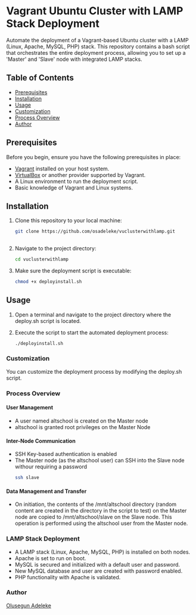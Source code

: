 # Vagrant Ubuntu Cluster with LAMP Stack Deployment

Automate the deployment of a Vagrant-based Ubuntu cluster with a LAMP (Linux, Apache, MySQL, PHP) stack. This repository contains a bash script that orchestrates the entire deployment process, allowing you to set up a 'Master' and 'Slave' node with integrated LAMP stacks.

## Table of Contents

- [Prerequisites](#prerequisites)
- [Installation](#installation)
- [Usage](#usage)
- [Customization](#customization)
- [Process Overview](#process-overview)
- [Author](#author)

## Prerequisites

Before you begin, ensure you have the following prerequisites in place:

- [Vagrant](https://www.vagrantup.com/) installed on your host system.
- [VirtualBox](https://www.virtualbox.org/) or another provider supported by Vagrant.
- A Linux environment to run the deployment script.
- Basic knowledge of Vagrant and Linux systems.

## Installation

1. Clone this repository to your local machine:

   ```bash
   git clone https://github.com/osadeleke/vuclusterwithlamp.git
  
2. Navigate to the project directory:
   ```bash
   cd vuclusterwithlamp

4. Make sure the deployment script is executable:
   ```bash
   chmod +x deployinstall.sh

## Usage

1. Open a terminal and navigate to the project directory where the deploy.sh script is located.

2. Execute the script to start the automated deployment process:
   ```bash
   ./deployinstall.sh

### Customization
You can customize the deployment process by modifying the deploy.sh script. 

### Process Overview
#### User Management
- A user named altschool is created on the Master node
- altschool is granted root privileges on the Master Node
#### Inter-Node Communication
- SSH Key-based authentication is enabled
- The Master node (as the altschool user) can SSH into the Slave node withour requiring a password
  ```bash
  ssh slave
#### Data Management and Transfer
- On initiation, the contents of the /mnt/altschool directory (random content are created in the directory in the script to test) on the Master node are copied to /mnt/altschool/slave on the Slave node. This operation is performed using the altschool user from the Master node.

### LAMP Stack Deployment
- A LAMP stack (Linux, Apache, MySQL, PHP) is installed on both nodes.
- Apache is set to run on boot.
- MySQL is secured and initialized with a default user and password.
- New MySQL database and user are created with password enabled.
- PHP functionality with Apache is validated.

### Author
[Olusegun Adeleke](https://www.github.com/osadeleke)
